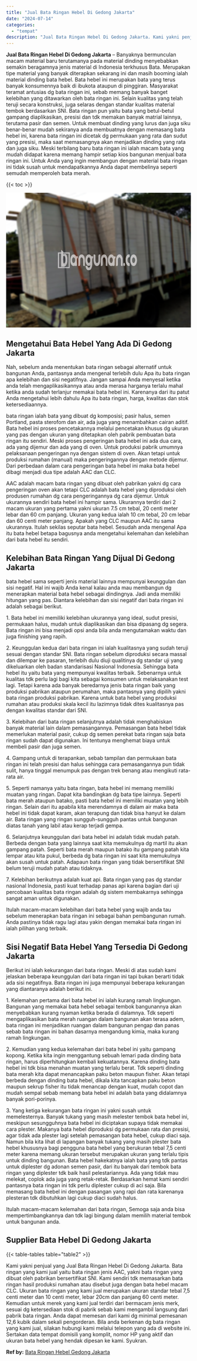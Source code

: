 ```yaml
---
title: "Jual Bata Ringan Hebel Di Gedong Jakarta"
date: "2024-07-14"
categories: 
  - "tempat"
description: "Jual Bata Ringan Hebel Di Gedong Jakarta. Kami yakni penjual yang Jual Bata Ringan Hebel Di Gedong Jakarta. Bata ringan yang kami jual yaitu bata ringan jeni..."
---
```


**Jual Bata Ringan Hebel Di Gedong Jakarta** – Banyaknya bermunculan macam material baru terutamanya pada material dinding menyebabkan semakin beragamnya jenis material di Indonesia terkhusus Bata. Merupakan tipe material yang banyak diterapkan sekarang ini dan masih booming ialah material dinding bata hebel. Bata hebel ini merupakan bata yang terus banyak konsumennya baik di ibukota ataupun di pinggiran. Masyarakat teramat antusias dg bata ringan ini, sebab memang banyak banget kelebihan yang ditawarkan oleh bata ringan ini. Selain kualitas yang telah teruji secara konstruksi, juga selaras dengan standar kualitas material tembok berdasarkan SNI. Bata ringan pun yaitu bata yang betul-betul gampang diaplikasikan, presisi dan tdk memakan banyak matrial lainnya, terutama pasir dan semen. Untuk membuat dinding yang lurus dan juga siku benar-benar mudah sekiranya anda membuatnya dengan memasang bata hebel ini, karena bata ringan ini dicetak dg permukaan yang rata dan sudut yang presisi, maka saat memasangnya akan menjadikan dinding yang rata dan juga siku. Meski terbilang baru bata ringan ini ialah macam bata yang mudah didapat karena memang hampir setiap kios bangunan menjual bata ringan ini. Untuk Anda yang ingin membangun dengan material bata ringan ini tidak susah untuk mendapatkannya Anda dapat membelinya seperti semudah memperoleh bata merah.

{{< toc >}}

![Jual Bata Ringan Hebel Di Gedong Jakarta](/images/jual-hebel-murah-16.png)

## Mengetahui Bata Hebel Yang Ada Di Gedong Jakarta

Nah, sebelum anda menentukan bata ringan sebagai alternatif untuk bangunan Anda, pantasnya anda mengenal terlebih dulu Apa itu bata ringan apa kelebihan dan sisi negatifnya. Jangan sampai Anda menyesal ketika anda telah mengaplikasikannya atau anda merasa harganya terlalu mahal ketika anda sudah terlanjur memakai bata hebel ini. Karenanya dari itu patut Anda mengetahui lebih dahulu Apa itu bata ringan, harga, kwalitas dan stok ketersediaannya.

bata ringan ialah bata yang dibuat dg komposisi; pasir halus, semen Portland, pasta sterofom dan air, ada juga yang menambahkan cairan aditif. Bata hebel ini proses pencetakannya melalui pencetakan khusus dg ukuran yang pas dengan ukuran yang ditetapkan oleh pabrik pembuatan bata ringan itu sendiri. Meski proses pengeringan bata hebel ini ada dua cara, ada yang dijemur dan ada yang di oven. Untuk produksi pabrik umumnya pelaksanaan pengeringan nya dengan sistem di oven. Akan tetapi untuk produksi rumahan (manual) maka pengeringannya dengan metode dijemur. Dari perbedaan dalam cara pengeringan bata hebel ini maka bata hebel dibagi menjadi dua tipe adalah AAC dan CLC.

AAC adalah macam bata ringan yang dibuat oleh pabrikan yakni dg cara pengeringan oven akan tetapi CLC adalah bata hebel yang diproduksi oleh produsen rumahan dg cara pengeringannya dg cara dijemur. Untuk ukurannya sendiri bata hebel ini hampir sama. Ukurannya terdiri dari 2 macam ukuran yang pertama yakni ukuran 7.5 cm tebal, 20 centi meter lebar dan 60 cm panjang. Ukuran yang kedua ialah 10 cm tebal, 20 cm lebar dan 60 centi meter panjang. Apakah yang CLC maupun AAC itu sama ukurannya. Itulah sekilas seputar bata hebel. Sesudah anda mengenal Apa itu bata hebel betapa bagusnya anda mengetahui kelemahan dan kelebihan dari bata hebel itu sendiri.

## Kelebihan Bata Ringan Yang Dijual Di Gedong Jakarta

bata hebel sama seperti jenis material lainnya mempunyai keunggulan dan sisi negatif. Hal ini wajib Anda kenal kalau anda mau membangun dg menerapkan material bata hebel sebagai dindingnya. Jadi anda memiliki hitungan yang pas. Diantara kelebihan dan sisi negatif dari bata ringan ini adalah sebagai berikut.

1\. Bata hebel ini memiliki kelebihan ukurannya yang ideal, sudut presisi, permukaan halus, mudah untuk diaplikasikan dan bisa dipasang dg segera. Bata ringan ini bisa menjadi opsi anda bila anda mengutamakan waktu dan juga finishing yang rapih.

2\. Keunggulan kedua dari bata ringan ini ialah kualitasnya yang sudah teruji sesuai dengan standar SNI. Bata ringan sebelum diproduksi secara massal dan dilempar ke pasaran, terlebih dulu diuji qualitinya dg standar uji yang dikeluarkan oleh badan standarisasi Nasional Indonesia. Sehingga bata hebel itu yaitu bata yang mempunyai kwalitas terbaik. Sebenarnya untuk kualitas tdk perlu lagi bagi kita sebagai konsumen untuk melaksanakan test lagi. Tetapi karena ada banyak beredarnya jenis bata ringan baik yang produksi pabrikan ataupun perumahan, maka pantasnya yang dipilih yakni bata ringan produksi pabrikan. Karena untuk bata hebel yang produksi rumahan atau produksi skala kecil itu lazimnya tidak dites kualitasnya pas dengan kwalitas standar dari SNI.

3\. Kelebihan dari bata ringan selanjutnya adalah tidak menghabiskan banyak material lain dalam pemasangannya. Pemasangan bata hebel tidak memerlukan material pasir, cukup dg semen perekat bata ringan saja bata ringan sudah dapat digunakan. Ini tentunya menghemat biaya untuk membeli pasir dan juga semen.

4\. Gampang untuk di terapankan, sebab tampilan dan permukaan bata ringan ini telah presisi dan halus sehingga cara pemasangannya pun tidak sulit, hanya tinggal menumpuk pas dengan trek benang atau mengikuti rata-rata air.

5\. Seperti namanya yaitu bata ringan, bata hebel ini memang memiliki muatan yang ringan. Dapat kita bandingkan dg bata tipe lainnya. Seperti bata merah ataupun batako, pasti bata hebel ini memiliki muatan yang lebih ringan. Selain dari itu apabila kita merendamnya di dalam air maka bata hebel ini tidak dapat karam, akan terapung dan tidak bisa hanyut ke dalam air. Bata ringan yang ringan sungguh-sungguh pantas untuk bangunan diatas tanah yang labil atau kerap terjadi gempa.

6\. Selanjutnya keunggulan dari bata hebel ini adalah tidak mudah patah. Berbeda dengan bata yang lainnya saat kita memukulnya dg martil itu akan gampang patah. Seperti bata merah maupun batako itu gampang patah kita lempar atau kita pukul, berbeda dg bata ringan ini saat kita memukulnya akan susah untuk patah. Adapaun bata ringan yang tidak bersertifikat SNI belum teruji mudah patah atau tidaknya.

7\. Kelebihan berikutnya adalah kuat api. Bata ringan yang pas dg standar nasional Indonesia, pasti kuat terhadap panas api karena bagian dari uji percobaan kualitas bata ringan adalah dg sistem membakarnya sehingga sangat aman untuk digunakan.

Itulah macam-macam kelebihan dari bata hebel yang wajib anda tau sebelum menerapkan bata ringan ini sebagai bahan pembangunan rumah. Anda pastinya tidak ragu lagi atau yakin dengan memakai bata ringan ini ialah pilihan yang terbaik.

## Sisi Negatif Bata Hebel Yang Tersedia Di Gedong Jakarta

Berikut ini ialah kekurangan dari bata ringan. Meski di atas sudah kami jelaskan beberapa keunggulan dari bata ringan ini tapi bukan berarti tidak ada sisi negatifnya. Bata ringan ini juga mempunyai beberapa kekurangan yang diantaranya adalah berikut ini.

1\. Kelemahan pertama dari bata hebel ini ialah kurang ramah lingkungan. Bangunan yang memakai bata hebel sebagai tembok bangunannya akan menyebabkan kurang nyaman ketika berada di dalamnya. Tdk seperti mengaplikasikan bata merah ruangan dalam bangunan akan terasa adem, bata ringan ini menjadikan ruangan dalam bangunan pengap dan panas sebab bata ringan ini bahan dasarnya mengandung kimia, maka kurang ramah lingkungan.

2\. Kemudian yang kedua kelemahan dari bata hebel ini yaitu gampang kopong. Ketika kita ingin menggantung sebuah lemari pada dinding bata ringan, harus diperhitungkan kembali kekuatannya. Karena dinding bata hebel ini tdk bisa menahan muatan yang terlalu berat. Tdk seperti dinding bata merah kita dapat menancapkan paku beton maupun fisher. Akan tetapi berbeda dengan dinding bata hebel, dikala kita tancapkan paku beton maupun sekrup fisher itu tidak menancap dengan kuat, mudah copot dan mudah sempal sebab memang bata hebel ini adalah bata yang didalamnya banyak pori-porinya.

3\. Yang ketiga kekurangan bata ringan ini yakni susah untuk memelesternya. Banyak tukang yang masih melester tembok bata hebel ini, meskipun sesungguhnya bata hebel ini diciptakan supaya tidak memakai cara plester. Makanya bata hebel diproduksi dg permukaan rata dan presisi, agar tidak ada plester lagi setelah pemasangan bata hebel, cukup diaci saja. Namun bila kita lihat di lapangan banyak tukang yang masih plester bata hebel khususnya bagi pengguna bata hebel yang berukuran tebal 7,5 centi meter karena memang ukuran tersebut merupakan ukuran yang terlalu tipis untuk dinding bangunan. Bata hebel hakekatnya ialah bata yang tdk pantas untuk diplester dg adonan semen pasir, dari itu banyak dari tembok bata ringan yang diplester tdk baik hasil pelestariannya. Ada yang tidak mau melekat, coplok ada juga yang retak-retak. Berdasarkan hemat kami sendiri pantasnya bata ringan ini tdk perlu diplester cukup di aci saja. Bila memasang bata hebel ini dengan pasangan yang rapi dan rata karenanya plesteran tdk dibutuhkan lagi cukup diaci sudah halus.

Itulah macam-macam kelemahan dari bata ringan, Semoga saja anda bisa mempertimbangkannya dan tdk lagi bingung dalam memilih material tembok untuk bangunan anda.

## Supplier Bata Hebel Di Gedong Jakarta

{{< table-tables table="table2" >}}

Kami yakni penjual yang Jual Bata Ringan Hebel Di Gedong Jakarta. Bata ringan yang kami jual yaitu bata ringan jenis AAC, yakni bata ringan yang dibuat oleh pabrikan bersertifikat SNI. Kami sendiri tdk memasarkan bata ringan hasil produksi rumahan atau disebut juga dengan bata hebel macam CLC. Ukuran bata ringan yang kami jual merupakan ukuran standar tebal 7,5 centi meter dan 10 centi meter, lebar 20cm dan panjang 60 centi meter. Kemudian untuk merek yang kami jual terdiri dari bermacam jenis merk, sesuai dg ketersediaan stok di pabrik sebab kami mengambil langsung dari pabrik bata ringan. Anda dapat memesan dari kami dg minimal pemesanan 12,6 kubik dalam sekali pengorderan. Bila anda berkenan dg bata ringan yang kami jual, silakan hubungi kami melalui telepon yang ada di website ini. Sertakan data tempat domisili yang komplit, nomor HP yang aktif dan ukuran bata hebel yang hendak dipesan ke kami. Syukran.

**Ref by:** [Bata Ringan Hebel Gedong Jakarta](https://id.wikipedia.org/wiki/Bata)
